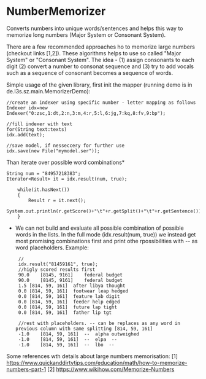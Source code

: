 # NumberMemorizer
Converts numbers into unique words/sentences and helps this way to memorize long numbers (Major System or Consonant System).

There are a few recommended approaches ho to memorize large numbers (checkout links [1,2]). These algorithms helps to use so called "Major System" or "Consonant System". The idea - (1) assign consonants to each digit (2) convert a number to consonat sequence and (3) try to add vocals such as a sequence of consonant becomes a sequence of words. 

Simple usage of the given library, first init the mapper (running demo is in de.l3s.sz.main.MemorizerDemo):

    //create an indexer using specific number - letter mapping as follows
    Indexer idx=new Indexer("0:zsc,1:dt,2:n,3:m,4:r,5:l,6:jg,7:kq,8:fv,9:bp");

    //fill indexer with text
    for(String text:texts)
    idx.add(text);

    //save model, if nesseccery for further use
    idx.save(new File("mymodel.ser"));

Than iterate over possible word combinations*

    String num = "84957218383";
    Iterator<Result> it = idx.result(num, true);
		
		while(it.hasNext())
		{
			Result r = it.next();
			System.out.println(r.getScore()+"\t"+r.getSplit()+"\t"+r.getSentence());
		}

 * We can not build and evaluate all possible combination of possible words in the lists. In the full mode (idx.result(num, true)) we instead get most promising combinations first and print othe rpossibilities with -- as word placeholders. Example:
	
		//
    	idx.result("81459161", true);
    	//higly scored results first
    	90.0	[8145, 9161]	federal budget
    	90.0	[8145, 9161]	federal budget
    	1.5	[814, 59, 161]	after libya thought
    	0.0	[814, 59, 161]	footwear leap hedged
    	0.0	[814, 59, 161]	feature lab digit
    	0.0	[814, 59, 161]	feeder help edged
    	0.0	[814, 59, 161]	future lap tight
    	0.0	[814, 59, 161]	father lip tgt
    
    	//rest with placeholders. -- can be replaces as any word in previous column with same splitting [814, 59, 161]
    	-1.0	[814, 59, 161]	--  alpha outweighed
    	-1.0	[814, 59, 161]	--  elpa  --
    	-1.0	[814, 59, 161]	--  lbo  -- 


Some references wth details about large numbers memorisation:
[1] https://www.quickanddirtytips.com/education/math/how-to-memorize-numbers-part-1
[2] https://www.wikihow.com/Memorize-Numbers

